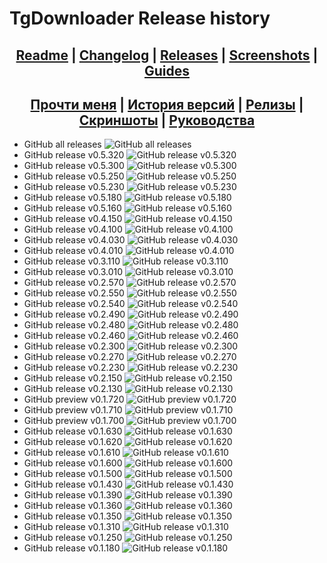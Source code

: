 ﻿# TgDownloader Release history

## <div align="center"><b><a href="../README.md">Readme</a> | <a href="../CHANGELOG.md">Changelog</a> | <a href="RELEASE.md">Releases</a> | <a href="SCREENSHOTS.md">Screenshots</a> | <a href="GUIDES.md">Guides</a></b></div>
## <div align="center"><b><a href="../README-RUS.md">Прочти меня</a> | <a href="../CHANGELOG-RUS.md">История версий</a> | <a href="RELEASE.md">Релизы</a> | <a href="SCREENSHOTS.md">Скриншоты</a> | <a href="GUIDES-RUS.md">Руководства</a></b></div>

- GitHub all releases       	![GitHub all releases](https://img.shields.io/github/downloads/DamianMorozov/TgDownloader/total?style=social)
- GitHub release v0.5.320		![GitHub release v0.5.320](https://img.shields.io/github/downloads/DamianMorozov/TgDownloader/v0.5.320/total?style=social)
- GitHub release v0.5.300		![GitHub release v0.5.300](https://img.shields.io/github/downloads/DamianMorozov/TgDownloader/v0.5.300/total?style=social)
- GitHub release v0.5.250		![GitHub release v0.5.250](https://img.shields.io/github/downloads/DamianMorozov/TgDownloader/v0.5.250/total?style=social)
- GitHub release v0.5.230		![GitHub release v0.5.230](https://img.shields.io/github/downloads/DamianMorozov/TgDownloader/v0.5.230/total?style=social)
- GitHub release v0.5.180		![GitHub release v0.5.180](https://img.shields.io/github/downloads/DamianMorozov/TgDownloader/v0.5.180/total?style=social)
- GitHub release v0.5.160		![GitHub release v0.5.160](https://img.shields.io/github/downloads/DamianMorozov/TgDownloader/v0.5.160/total?style=social)
- GitHub release v0.4.150		![GitHub release v0.4.150](https://img.shields.io/github/downloads/DamianMorozov/TgDownloader/v0.4.150/total?style=social)
- GitHub release v0.4.100		![GitHub release v0.4.100](https://img.shields.io/github/downloads/DamianMorozov/TgDownloader/v0.4.100/total?style=social)
- GitHub release v0.4.030		![GitHub release v0.4.030](https://img.shields.io/github/downloads/DamianMorozov/TgDownloader/v0.4.030/total?style=social)
- GitHub release v0.4.010		![GitHub release v0.4.010](https://img.shields.io/github/downloads/DamianMorozov/TgDownloader/v0.4.010/total?style=social)
- GitHub release v0.3.110		![GitHub release v0.3.110](https://img.shields.io/github/downloads/DamianMorozov/TgDownloader/v0.3.110/total?style=social)
- GitHub release v0.3.010		![GitHub release v0.3.010](https://img.shields.io/github/downloads/DamianMorozov/TgDownloader/v0.3.010/total?style=social)
- GitHub release v0.2.570		![GitHub release v0.2.570](https://img.shields.io/github/downloads/DamianMorozov/TgDownloader/v0.2.570/total?style=social)
- GitHub release v0.2.550		![GitHub release v0.2.550](https://img.shields.io/github/downloads/DamianMorozov/TgDownloader/v0.2.550/total?style=social)
- GitHub release v0.2.540		![GitHub release v0.2.540](https://img.shields.io/github/downloads/DamianMorozov/TgDownloader/v0.2.540/total?style=social)
- GitHub release v0.2.490		![GitHub release v0.2.490](https://img.shields.io/github/downloads/DamianMorozov/TgDownloader/v0.2.490/total?style=social)
- GitHub release v0.2.480		![GitHub release v0.2.480](https://img.shields.io/github/downloads/DamianMorozov/TgDownloader/v0.2.480/total?style=social)
- GitHub release v0.2.460		![GitHub release v0.2.460](https://img.shields.io/github/downloads/DamianMorozov/TgDownloader/v0.2.460/total?style=social)
- GitHub release v0.2.300		![GitHub release v0.2.300](https://img.shields.io/github/downloads/DamianMorozov/TgDownloader/v0.2.300/total?style=social)
- GitHub release v0.2.270		![GitHub release v0.2.270](https://img.shields.io/github/downloads/DamianMorozov/TgDownloader/v0.2.270/total?style=social)
- GitHub release v0.2.230		![GitHub release v0.2.230](https://img.shields.io/github/downloads/DamianMorozov/TgDownloader/v0.2.230/total?style=social)
- GitHub release v0.2.150		![GitHub release v0.2.150](https://img.shields.io/github/downloads/DamianMorozov/TgDownloader/v0.2.150/total?style=social)
- GitHub release v0.2.130		![GitHub release v0.2.130](https://img.shields.io/github/downloads/DamianMorozov/TgDownloader/v0.2.130/total?style=social)
- GitHub preview v0.1.720		![GitHub preview v0.1.720](https://img.shields.io/github/downloads/DamianMorozov/TgDownloader/v0.1.720/total?style=social)
- GitHub preview v0.1.710		![GitHub preview v0.1.710](https://img.shields.io/github/downloads/DamianMorozov/TgDownloader/v0.1.710/total?style=social)
- GitHub preview v0.1.700		![GitHub preview v0.1.700](https://img.shields.io/github/downloads/DamianMorozov/TgDownloader/v0.1.700/total?style=social)
- GitHub release v0.1.630		![GitHub release v0.1.630](https://img.shields.io/github/downloads/DamianMorozov/TgDownloader/v0.1.630/total?style=social)
- GitHub release v0.1.620		![GitHub release v0.1.620](https://img.shields.io/github/downloads/DamianMorozov/TgDownloader/v0.1.620/total?style=social)
- GitHub release v0.1.610		![GitHub release v0.1.610](https://img.shields.io/github/downloads/DamianMorozov/TgDownloader/v0.1.610/total?style=social)
- GitHub release v0.1.600		![GitHub release v0.1.600](https://img.shields.io/github/downloads/DamianMorozov/TgDownloader/v0.1.600/total?style=social)
- GitHub release v0.1.500		![GitHub release v0.1.500](https://img.shields.io/github/downloads/DamianMorozov/TgDownloader/v0.1.500/total?style=social)
- GitHub release v0.1.430		![GitHub release v0.1.430](https://img.shields.io/github/downloads/DamianMorozov/TgDownloader/v0.1.430/total?style=social)
- GitHub release v0.1.390		![GitHub release v0.1.390](https://img.shields.io/github/downloads/DamianMorozov/TgDownloader/v0.1.390/total?style=social)
- GitHub release v0.1.360		![GitHub release v0.1.360](https://img.shields.io/github/downloads/DamianMorozov/TgDownloader/v0.1.360/total?style=social)
- GitHub release v0.1.350		![GitHub release v0.1.350](https://img.shields.io/github/downloads/DamianMorozov/TgDownloader/v0.1.350/total?style=social)
- GitHub release v0.1.310		![GitHub release v0.1.310](https://img.shields.io/github/downloads/DamianMorozov/TgDownloader/v0.1.310/total?style=social)
- GitHub release v0.1.250		![GitHub release v0.1.250](https://img.shields.io/github/downloads/DamianMorozov/TgDownloader/v0.1.250/total?style=social)
- GitHub release v0.1.180		![GitHub release v0.1.180](https://img.shields.io/github/downloads/DamianMorozov/TgDownloader/v0.1.180/total?style=social)
